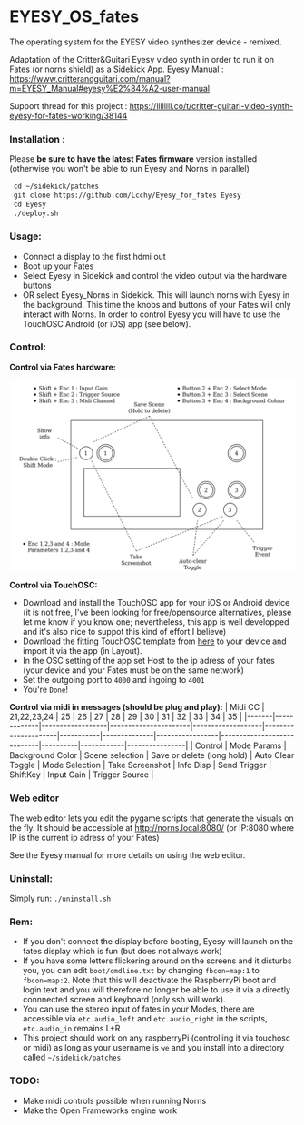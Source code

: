 # EYESY_OS_fates

The operating system for the EYESY video synthesizer device - remixed.

Adaptation of the Critter&Guitari Eyesy video synth in order to run it on Fates (or norns shield) as a Sidekick App.
Eyesy Manual : https://www.critterandguitari.com/manual?m=EYESY_Manual#eyesy%E2%84%A2-user-manual

Support thread for this project : https://llllllll.co/t/critter-guitari-video-synth-eyesy-for-fates-working/38144

### Installation :

Please **be sure to have the latest Fates firmware** version installed (otherwise you won't be able to run Eyesy and Norns in parallel)

```
 cd ~/sidekick/patches
 git clone https://github.com/Lcchy/Eyesy_for_fates Eyesy
 cd Eyesy
 ./deploy.sh
 ```
  
### Usage:
 - Connect a display to the first hdmi out
 - Boot up your Fates
 - Select Eyesy in Sidekick and control the video output via the hardware buttons
 - OR select Eyesy_Norns in Sidekick. This will launch norns with Eyesy in the background. 
   This time the knobs and buttons of your Fates will only interact with Norns. In order to control Eyesy you
   will have to use the TouchOSC Android (or iOS) app (see below).
   
### Control:

**Control via Fates hardware:**

![text](hardware_usage.png)


**Control via TouchOSC:**
- Download and install the TouchOSC app for your iOS or Android device (it is not free, I've been looking for free/opensource alternatives, please let me know if you know one; nevertheless, this app is well developped and it's also nice to suppot this kind of effort I believe)
- Download the fitting TouchOSC template from [here](https://www.dropbox.com/sh/l5bhlr3li820olc/AAD399Ej1-16u7qgEB3BTCQ1a?dl=0) to your device and import it via the app (in Layout).
- In the OSC setting of the app set Host to the ip adress of your fates (your device and your Fates must be on the same network)
- Set the outgoing port to `4000` and ingoing to `4001`
- You're `Done`!
 
 
**Control via midi in messages (should be plug and play):**
  | Midi CC    | 21,22,23,24 | 25               | 26               | 27               | 28                | 29                | 30              | 31        | 32           | 33              | 34                         | 35       |
  |-------|-------------|------------------|----------------------|-------------------|---------------------|-----------|--------------|-----------------|----------------------------|----------|------------|----------------|
  | Control | Mode Params | Background Color | Scene selection | Save or delete (long hold) | Auto Clear Toggle | Mode Selection | Take Screenshot | Info Disp | Send Trigger | ShiftKey | Input Gain | Trigger Source |


### Web editor
The web editor lets you edit the pygame scripts that generate the visuals on the fly. It should be accessible at http://norns.local:8080/ (or IP:8080 where IP is the current ip adress of your Fates)

See the Eyesy manual for more details on using the web editor.

### Uninstall:
Simply run: `./uninstall.sh`

### Rem:
- If you don't connect the display before booting, Eyesy will launch on the fates display which is fun (but does not always work)
- If you have some letters flickering around on the screens and it disturbs you, you can edit `boot/cmdline.txt` by changing `fbcon=map:1` to `fbcon=map:2`. Note that this will deactivate the RaspberryPi boot and login text and you will therefore no longer be able to use it via a directly connnected screen and keyboard (only ssh will work).
- You can use the stereo input of fates in your Modes, there are accessible via `etc.audio_left` and `etc.audio_right` in the scripts, `etc.audio_in` remains L+R
- This project should work on any raspberryPi (controlling it via touchosc or midi) as long as your username is `we` and you install into a directory called `~/sidekick/patches`


### TODO:
- Make midi controls possible when running Norns
- Make the Open Frameworks engine work
